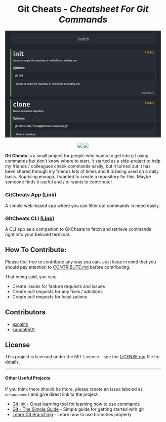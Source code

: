 <p align="center">
	<h1 align="center">Git Cheats - <i>Cheatsheet For Git Commands</i></h1>
</p>
<p align="center">
    <img src="assets/images/anim.gif">
</p>
<p align="center">
	<a href="http://gitcheats.com/">
    <img src="https://img.shields.io/badge/GitCheats-APP-orange.svg?longCache=true&style=for-the-badge">
	</a>
	<a href="https://github.com/excalith/Git-Cheats-Cli">
    <img src="https://img.shields.io/badge/GitCheats-CLI-brightgreen.svg??longCache=true&style=for-the-badge">
	</a>
</p>


**Git Cheats** is a small project for people who wants to get into git using commands but don't know where to start. It started as a side-project to help my friends / colleagues check commands easily, but it turned out it has been shared through my friends lots of times and it is being used on a daily basis. Suprising enough, I wanted to create a repository for this. Maybe someone finds it useful and / or wants to contribute!

### GitCheats App [(Link)](http://gitcheats.com)
A simple web-based app where you can filter out commands in need easily.

### GitCheats CLI [(Link)](https://github.com/excalith/Git-Cheats-Cli)
A CLI app as a companion to GitCheats to fetch and retrieve commands right into your beloved terminal.


## How To Contribute:
Please feel free to contribute any way you can. Just keep in mind that you should pay attention to [CONTRIBUTE.md](.github/CONTRIBUTING.md) before contributing.

That being said, you can;
* Create issues for feature requests and issues
* Create pull requests for any fixes / additions
* Create pull requests for localizations

## Contributors
* [excalith](https://github.com/excalith)
* [kanna6501](https://github.com/kanna6501)

## License
This project is licensed under the MIT License - see the [LICENSE.md](LICENSE.md) file for details.

___

#### Other Useful Projects
If you think there should be more, please create an issue labeled as `enhancement` and give direct link to the project.
* [Git Init](https://pel-daniel.github.io/git-init) - Great learning tool for learning how to use commands
* [Git - The Simple Guide](https://rogerdudler.github.io/git-guide) - Simple guide for getting started with git
* [Learn Git Branching](https://learngitbranching.js.org) - Learn how to use branches properly
